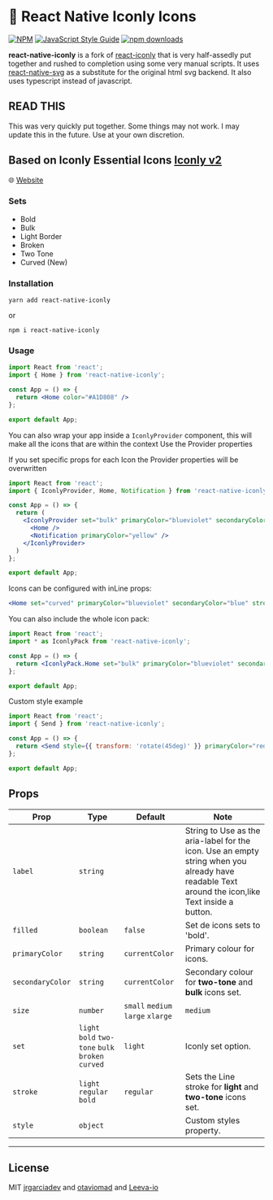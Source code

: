 # 🌈  React Native Iconly Icons

[![NPM](https://img.shields.io/npm/v/react-native-iconly.svg)](https://www.npmjs.com/package/react-native-iconly)
[![JavaScript Style Guide](https://img.shields.io/badge/code_style-standard-brightgreen.svg)](https://standardjs.com)
[![npm downloads](https://img.shields.io/npm/dm/react-native-iconly.svg?style=flat-round)](https://www.npmjs.com/package/react-native-iconly)

**react-native-iconly** is a fork of [react-iconly](https://www.npmjs.com/package/react-iconly) that is very half-assedly put together and rushed to completion using some very manual scripts. It uses [react-native-svg](https://www.npmjs.com/package/react-native-svg) as a substitute for the original html svg backend. It also uses typescript instead of javascript.

## READ THIS

This was very quickly put together. Some things may not work. I may update this in the future. Use at your own discretion.

## Based on Iconly Essential Icons [Iconly v2](https://ui8.net/piqodesign/products/iconly-essential-icons)

🌐 [Website](https://react-native-iconly.jrgarciadev.com/)

### Sets

- Bold
- Bulk
- Light Border
- Broken
- Two Tone
- Curved (New)

### Installation

    yarn add react-native-iconly

  or

    npm i react-native-iconly

### Usage

```jsx
import React from 'react';
import { Home } from 'react-native-iconly';

const App = () => {
  return <Home color="#A1D808" />
};

export default App;
```

You can also wrap your app inside a `IconlyProvider` component, this will make all the icons that are within the context Use the Provider properties

If you set specific props for each Icon the Provider properties will be overwritten

```jsx
import React from 'react';
import { IconlyProvider, Home, Notification } from 'react-native-iconly';

const App = () => {
  return (
    <IconlyProvider set="bulk" primaryColor="blueviolet" secondaryColor="blue" stroke="bold" size="xlarge">
      <Home />
      <Notification primaryColor="yellow" />
    </IconlyProvider>
  )
};

export default App;
```

Icons can be configured with inLine props:

```jsx
<Home set="curved" primaryColor="blueviolet" secondaryColor="blue" stroke="bold" size="xlarge"/>
```

You can also include the whole icon pack:

```jsx
import React from 'react';
import * as IconlyPack from 'react-native-iconly';

const App = () => {
  return <IconlyPack.Home set="bulk" primaryColor="blueviolet" secondaryColor="blue" stroke="bold" size="xlarge"/>
};

export default App;
```

Custom style example

```jsx
import React from 'react';
import { Send } from 'react-native-iconly';

const App = () => {
  return <Send style={{ transform: 'rotate(45deg)' }} primaryColor="red" stroke="bold" size="xlarge"/>
};

export default App;

```

## Props

| Prop | Type | Default | Note |
|---|---|---|---|
| `label` | `string` |  | String to Use as the aria-label for the icon. Use an empty string when you already have readable Text around the icon,like Text inside a button.
| `filled` | `boolean` | `false` | Set de icons sets to 'bold'.
| `primaryColor` | `string` | `currentColor` | Primary colour for icons.
| `secondaryColor` | `string` | `currentColor` | Secondary colour for **two-tone** and **bulk** icons set.
| `size` | `number` | `small` `medium` `large` `xlarge` | `medium` | Control the size of the icon, you can set a custom **number** size
| `set` | `light` `bold` `two-tone` `bulk`  `broken` `curved`  | `light` | Iconly set option.
| `stroke` | `light` `regular` `bold` | `regular` | Sets the Line stroke for **light** and **two-tone** icons set.
| `style` | `object` |  | Custom styles property.

-----

## License

MIT [jrgarciadev](https://github.com/jrgarciadev) and [otaviomad](https://github.com/otaviomad) and [Leeva-io](https://github.com/Leeva-io)
